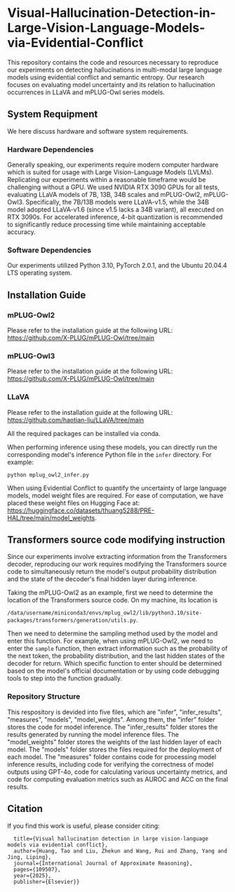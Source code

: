 # Visual-Hallucination-Detection-in-Large-Vision-Language-Models-via-Evidential-Conflict
This repository contains the code and resources necessary to reproduce our experiments on detecting hallucinations in multi-modal large language models using evidential conflict and semantic entropy. Our research focuses on evaluating model uncertainty and its relation to hallucination occurrences in LLaVA and mPLUG-Owl series models.

## System Requipment
We here discuss hardware and software system requirements.

### Hardware Dependencies
Generally speaking, our experiments require modern computer hardware which is suited for usage with Large Vision-Language Models (LVLMs).
Replicating our experiments within a reasonable timeframe would be challenging without a GPU.
We used NVIDIA RTX 3090 GPUs for all tests, evaluating LLaVA models of 7B, 13B, 34B scales and mPLUG-Owl2, mPLUG-Owl3.
Specifically, the 7B/13B models were LLaVA-v1.5, while the 34B model adopted LLaVA-v1.6 (since v1.5 lacks a 34B variant), all executed on RTX 3090s.
For accelerated inference, 4-bit quantization is recommended to significantly reduce processing time while maintaining acceptable accuracy.

### Software Dependencies
Our experiments utilized Python 3.10, PyTorch 2.0.1, and the Ubuntu 20.04.4 LTS operating system.

## Installation Guide

### mPLUG-Owl2
Please refer to the installation guide at the following URL: https://github.com/X-PLUG/mPLUG-Owl/tree/main


### mPLUG-Owl3
Please refer to the installation guide at the following URL: https://github.com/X-PLUG/mPLUG-Owl/tree/main


### LLaVA
Please refer to the installation guide at the following URL: https://github.com/haotian-liu/LLaVA/tree/main

All the required packages can be installed via conda.

When performing inference using these models, you can directly run the corresponding model's inference Python file in the ```infer``` directory. 
For example:
```
python mplug_owl2_infer.py
```

 When using Evidential Conflict to quantify the uncertainty of large language models, model weight files are required. For ease of computation, we have placed these weight files on Hugging Face at: https://huggingface.co/datasets/thuang5288/PRE-HAL/tree/main/model_weights.

## Transformers source code modifying instruction
Since our experiments involve extracting information from the Transformers decoder, reproducing our work requires modifying the Transformers source code to simultaneously return the model's output probability distribution and the state of the decoder's final hidden layer during inference.

Taking the mPLUG-Owl2 as an example, first we need to determine the location of the Transformers source code. On my machine, its location is 

```/data/username/miniconda3/envs/mplug_owl2/lib/python3.10/site-packages/transformers/generation/utils.py```.

Then we need to determine the sampling method used by the model and enter this function.
For example, when using mPLUG-Owl2, we need to enter the ```sample``` function, then extract information such as the probability of the next token, the probability distribution, and the last hidden states of the decoder for return.
Which specific function to enter should be determined based on the model's official documentation or by using code debugging tools to step into the function gradually.

### Repository Structure
This respository is devided into five files, which are "infer", "infer_results", "measures", "models", "model_weights".
Among them, the "infer" folder stores the code for model inference. 
The "infer_results" folder stores the results generated by running the model inference files.
The "model_weights" folder stores the weights of the last hidden layer of each model.
The "models" folder stores the files required for the deployment of each model.
The "measures" folder contains code for processing model inference results, including code for verifying the correctness of model outputs using GPT-4o, code for calculating various uncertainty metrics, and code for computing evaluation metrics such as AUROC and ACC on the final results.

## Citation
If you find this work is useful, please consider citing:

```@article{huang2025visual,
  title={Visual hallucination detection in large vision-language models via evidential conflict},
  author={Huang, Tao and Liu, Zhekun and Wang, Rui and Zhang, Yang and Jing, Liping},
  journal={International Journal of Approximate Reasoning},
  pages={109507},
  year={2025},
  publisher={Elsevier}}
```
